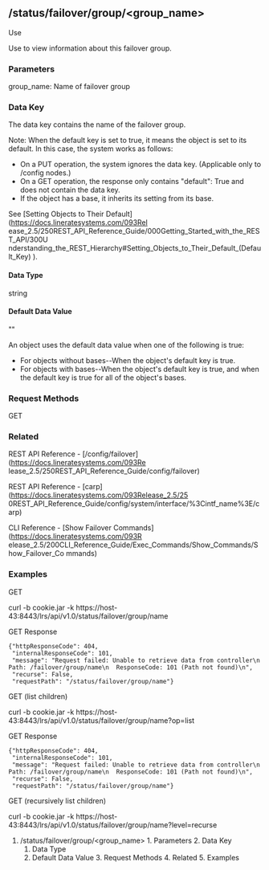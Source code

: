 ## /status/failover/group/<group_name>

Use

Use to view information about this failover group.

### Parameters

group_name: Name of failover group

### Data Key

The data key contains the name of the failover group.

Note: When the default key is set to true, it means the object is set to its
default. In this case, the system works as follows:

  * On a PUT operation, the system ignores the data key. (Applicable only to /config nodes.)
  * On a GET operation, the response only contains "default": True and does not contain the data key.
  * If the object has a base, it inherits its setting from its base.

See [Setting Objects to Their Default](https://docs.lineratesystems.com/093Rel
ease_2.5/250REST_API_Reference_Guide/000Getting_Started_with_the_REST_API/300U
nderstanding_the_REST_Hierarchy#Setting_Objects_to_Their_Default_(Default_Key)
).

#### Data Type

string

#### Default Data Value

""

An object uses the default data value when one of the following is true:

  * For objects without bases--When the object's default key is true.
  * For objects with bases--When the object's default key is true, and when the default key is true for all of the object's bases.

### Request Methods

GET

### Related

REST API Reference - [/config/failover](https://docs.lineratesystems.com/093Re
lease_2.5/250REST_API_Reference_Guide/config/failover)

REST API Reference - [carp](https://docs.lineratesystems.com/093Release_2.5/25
0REST_API_Reference_Guide/config/system/interface/%3Cintf_name%3E/carp)

CLI Reference - [Show Failover Commands](https://docs.lineratesystems.com/093R
elease_2.5/200CLI_Reference_Guide/Exec_Commands/Show_Commands/Show_Failover_Co
mmands)

### Examples

GET

curl -b cookie.jar -k
https://host-43:8443/lrs/api/v1.0/status/failover/group/name

GET Response

    
    {"httpResponseCode": 404,
     "internalResponseCode": 101,
     "message": "Request failed: Unable to retrieve data from controller\n  Path: /failover/group/name\n  ResponseCode: 101 (Path not found)\n",
     "recurse": False,
     "requestPath": "/status/failover/group/name"}
    

GET (list children)

curl -b cookie.jar -k
https://host-43:8443/lrs/api/v1.0/status/failover/group/name?op=list

GET Response

    
    {"httpResponseCode": 404,
     "internalResponseCode": 101,
     "message": "Request failed: Unable to retrieve data from controller\n  Path: /failover/group/name\n  ResponseCode: 101 (Path not found)\n",
     "recurse": False,
     "requestPath": "/status/failover/group/name"}
    

GET (recursively list children)

curl -b cookie.jar -k
https://host-43:8443/lrs/api/v1.0/status/failover/group/name?level=recurse

  1. /status/failover/group/<group_name>
    1. Parameters
    2. Data Key
      1. Data Type
      2. Default Data Value
    3. Request Methods
    4. Related
    5. Examples

